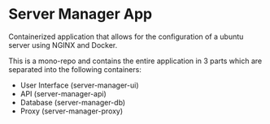 # Server Manager App

Containerized application that allows for the configuration of a ubuntu server using NGINX and Docker.

This is a mono-repo and contains the entire application in 3 parts which are separated into the following containers:

- User Interface (server-manager-ui)
- API (server-manager-api)
- Database (server-manager-db)
- Proxy (server-manager-proxy) 